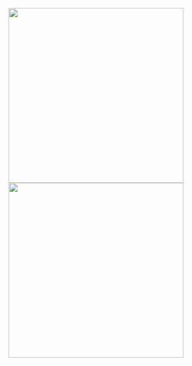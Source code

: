 <p align="center">
  <img width="350" height="350" src="https://media.tenor.com/N5fU8iyU9F4AAAAi/shigure-ui-dance.gif">
  <img width="350" height="350" src=" https://github.githubassets.com/assets/mona-loading-dark-7701a7b97370.gif">
</p>
